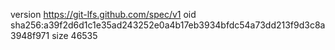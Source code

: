 version https://git-lfs.github.com/spec/v1
oid sha256:a39f2d6d1c1e35ad243252e0a4b17eb3934bfdc54a73dd213f9d3c8a3948f971
size 46535
